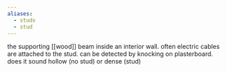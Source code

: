 ```yaml
---
aliases:
  - studs
  - stud
---
```

the supporting [[wood]] beam inside an interior wall.
often electric cables are attached to the stud.
can be detected by knocking on plasterboard. does it sound hollow (no stud) or dense (stud)

